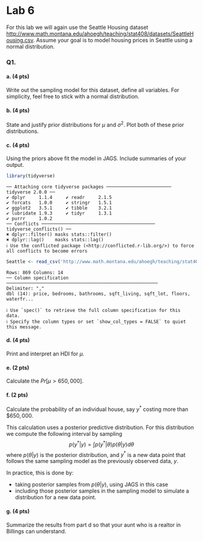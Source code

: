 # Lab 6


For this lab we will again use the Seattle Housing dataset
<http://www.math.montana.edu/ahoegh/teaching/stat408/datasets/SeattleHousing.csv>.
Assume your goal is to model housing prices in Seattle using a normal
distribution.

### Q1.

#### a. (4 pts)

Write out the sampling model for this dataset, define all variables. For
simplicity, feel free to stick with a normal distribution.

#### b. (4 pts)

State and justify prior distributions for $\mu$ and $\sigma^2$. Plot
both of these prior distributions.

#### c. (4 pts)

Using the priors above fit the model in JAGS. Include summaries of your
output.

``` r
library(tidyverse)
```

    ── Attaching core tidyverse packages ──────────────────────── tidyverse 2.0.0 ──
    ✔ dplyr     1.1.4     ✔ readr     2.1.5
    ✔ forcats   1.0.0     ✔ stringr   1.5.1
    ✔ ggplot2   3.5.1     ✔ tibble    3.2.1
    ✔ lubridate 1.9.3     ✔ tidyr     1.3.1
    ✔ purrr     1.0.2     
    ── Conflicts ────────────────────────────────────────── tidyverse_conflicts() ──
    ✖ dplyr::filter() masks stats::filter()
    ✖ dplyr::lag()    masks stats::lag()
    ℹ Use the conflicted package (<http://conflicted.r-lib.org/>) to force all conflicts to become errors

``` r
Seattle <- read_csv('http://www.math.montana.edu/ahoegh/teaching/stat408/datasets/SeattleHousing.csv')
```

    Rows: 869 Columns: 14
    ── Column specification ────────────────────────────────────────────────────────
    Delimiter: ","
    dbl (14): price, bedrooms, bathrooms, sqft_living, sqft_lot, floors, waterfr...

    ℹ Use `spec()` to retrieve the full column specification for this data.
    ℹ Specify the column types or set `show_col_types = FALSE` to quiet this message.

#### d. (4 pts)

Print and interpret an HDI for $\mu$.

#### e. (2 pts)

Calculate the $Pr[\mu > 650,000]$.

#### f. (2 pts)

Calculate the probability of an individual house, say $y^{*}$ costing
more than $\$650,000.$

This calculation uses a posterior predictive distribution. For this
distribution we compute the following interval by sampling
$$p(y^*|y) = \int p(y^*|\theta) p(\theta|y) d\theta$$ where
$p(\theta|y)$ is the posterior distribution, and $y^*$ is a new data
point that follows the same sampling model as the previously observed
data, $y$.

In practice, this is done by:

- taking posterior samples from $p(\theta|y)$, using JAGS in this case
- including those posterior samples in the sampling model to simulate a
  distribution for a new data point.

#### g. (4 pts)

Summarize the results from part d so that your aunt who is a realtor in
Billings can understand.
